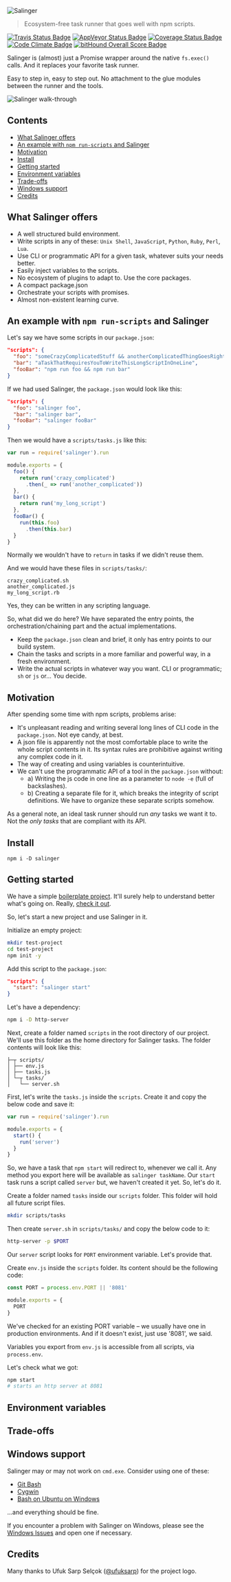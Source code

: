 ![Salinger](https://github.com/scriptype/salinger/blob/master/salinger.png?raw=true)

> Ecosystem-free task runner that goes well with npm scripts.

[![Travis Status Badge](https://api.travis-ci.org/scriptype/salinger.svg?branch=master)](https://travis-ci.org/scriptype/salinger) [![AppVeyor Status Badge](https://ci.appveyor.com/api/projects/status/6e5tqfcgd3ihlksa?svg=true)](https://ci.appveyor.com/project/scriptype/salinger-npm) [![Coverage Status Badge](https://coveralls.io/repos/github/scriptype/salinger/badge.svg?branch=master)](https://coveralls.io/github/scriptype/salinger?branch=master) [![Code Climate Badge](https://codeclimate.com/github/scriptype/salinger/badges/gpa.svg)](https://codeclimate.com/github/scriptype/salinger) [![bitHound Overall Score Badge](https://www.bithound.io/github/scriptype/salinger/badges/score.svg)](https://www.bithound.io/github/scriptype/salinger)

Salinger is (almost) just a Promise wrapper around the native `fs.exec()` calls. And it replaces your favorite task runner.

Easy to step in, easy to step out. No attachment to the glue modules between the runner and the tools.

![Salinger walk-through](https://cdn.rawgit.com/scriptype/salinger/master/walkthrough.svg)

## Contents

- [What Salinger offers](#what-salinger-offers)
- [An example with `npm run-scripts` and Salinger](#an-example-with-npm-run-scripts-and-salinger)
- [Motivation](#motivation)
- [Install](#install)
- [Getting started](#getting-started)
- [Environment variables](#environment-variables)
- [Trade-offs](#trade-offs)
- [Windows support](#windows-support)
- [Credits](#credits)

## What Salinger offers
 - A well structured build environment.
 - Write scripts in any of these: `Unix Shell`, `JavaScript`, `Python`, `Ruby`, `Perl`, `Lua`.
 - Use CLI or programmatic API for a given task, whatever suits your needs better.
 - Easily inject variables to the scripts.
 - No ecosystem of plugins to adapt to. Use the core packages.
 - A compact package.json
 - Orchestrate your scripts with promises.
 - Almost non-existent learning curve.

## An example with `npm run-scripts` and Salinger

Let's say we have some scripts in our `package.json`:

```json
"scripts": {
  "foo": "someCrazyComplicatedStuff && anotherComplicatedThingGoesRightHere",
  "bar": "aTaskThatRequiresYouToWriteThisLongScriptInOneLine",
  "fooBar": "npm run foo && npm run bar"
}
```

If we had used Salinger, the `package.json` would look like this:

```json
"scripts": {
  "foo": "salinger foo",
  "bar": "salinger bar",
  "fooBar": "salinger fooBar"
}
```

Then we would have a `scripts/tasks.js` like this:

```js
var run = require('salinger').run

module.exports = {
  foo() {
    return run('crazy_complicated')
      .then(_ => run('another_complicated'))
  },
  bar() {
    return run('my_long_script')
  },
  fooBar() {
    run(this.foo)
      .then(this.bar)
  }
}
```

Normally we wouldn't have to `return` in tasks if we didn't reuse them.

And we would have these files in `scripts/tasks/`:
```
crazy_complicated.sh
another_complicated.js
my_long_script.rb
```

Yes, they can be written in any scripting language.

So, what did we do here? We have separated the entry points, the orchestration/chaining part and the actual implementations.

- Keep the `package.json` clean and brief, it only has entry points to our build system.
- Chain the tasks and scripts in a more familiar and powerful way, in a fresh environment.
- Write the actual scripts in whatever way you want. CLI or programmatic; `sh` or `js` or... You decide.

## Motivation

After spending some time with npm scripts, problems arise:
 - It's unpleasant reading and writing several long lines of CLI code in the `package.json`. Not eye candy, at best.
 - A json file is apparently not the most comfortable place to write the whole script contents in it. Its syntax rules are prohibitive against writing any complex code in it.
 - The way of creating and using variables is counterintuitive.
 - We can't use the programmatic API of a tool in the `package.json` without:
   - a) Writing the js code in one line as a parameter to `node -e` (full of backslashes).
   - b) Creating a separate file for it, which breaks the integrity of script definitions. We have to organize these separate scripts somehow.
 
As a general note, an ideal task runner should run _any_ tasks we want it to. Not the _only tasks_ that are compliant with its API.

## Install

```
npm i -D salinger
```

## Getting started

We have a simple [boilerplate project](https://github.com/scriptype/salinger-basic-boilerplate). It'll surely help to understand better what's going on. Really, [check it out](https://github.com/scriptype/salinger-basic-boilerplate).

So, let's start a new project and use Salinger in it.

Initialize an empty project:
```sh
mkdir test-project
cd test-project
npm init -y
```

Add this script to the `package.json`:

```json
"scripts": {
  "start": "salinger start"
}
```

Let's have a dependency:
 
```sh
npm i -D http-server
```

Next, create a folder named `scripts` in the root directory of our project. We'll use this folder as the home directory for Salinger tasks. The folder contents will look like this:

```
├─┬ scripts/
│ ├── env.js
│ ├── tasks.js
│ └─┬ tasks/
│   └── server.sh
```
   
First, let's write the `tasks.js` inside the `scripts`. Create it and copy the below code and save it:

```js
var run = require('salinger').run

module.exports = {
  start() {
    run('server')
  }
}
```

So, we have a task that `npm start` will redirect to, whenever we call it. Any method you export here will be available as `salinger taskName`. Our `start` task runs a script called `server` but, we haven't created it yet. So, let's do it.

Create a folder named `tasks` inside our `scripts` folder. This folder will hold all future script files.

```sh
mkdir scripts/tasks
```

Then create `server.sh` in `scripts/tasks/` and copy the below code to it:

```sh
http-server -p $PORT
```

Our `server` script looks for `PORT` environment variable. Let's provide that.

Create `env.js` inside the `scripts` folder. Its content should be the following code:

```js
const PORT = process.env.PORT || '8081'

module.exports = {
  PORT
}
```

We've checked for an existing PORT variable – we usually have one in production environments. And if it doesn't exist, just use '8081', we said.

Variables you export from `env.js` is accessible from all scripts, via `process.env`.

Let's check what we got:
 
```sh
npm start
# starts an http server at 8081
```

## Environment variables

## Trade-offs

## Windows support

Salinger may or may not work on `cmd.exe`. Consider using one of these:

 - [Git Bash](https://git-scm.com/downloads)
 - [Cygwin](https://cygwin.com/install.html)
 - [Bash on Ubuntu on Windows](https://msdn.microsoft.com/en-us/commandline/wsl/about)
 
...and everything should be fine.

If you encounter a problem with Salinger on Windows, please see the [Windows Issues](https://github.com/scriptype/salinger/labels/windows) and open one if necessary.

## Credits

Many thanks to Ufuk Sarp Selçok ([@ufuksarp](https://twitter.com/ufuksarp)) for the project logo.
